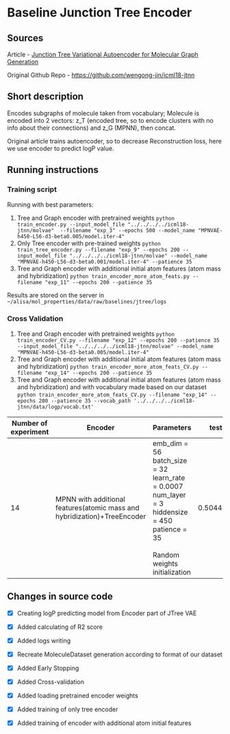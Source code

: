 # Baseline Junction Tree Encoder

## Sources

Article - [Junction Tree Variational Autoencoder for Molecular Graph Generation](https://arxiv.org/pdf/1802.04364%5D)

Original Github Repo - https://github.com/wengong-jin/icml18-jtnn

## Short description

Encodes subgraphs of molecule taken from vocabulary;
Molecule is encoded into 2 vectors: z_T (encoded tree, so to encode clusters with no info about their connections) and z_G (MPNN), then concat.

Original article trains autoencoder, so to decrease Reconstruction loss, here we use encoder to predict logP value.

## Running instructions 

### Training script

Running with best parameters:

1. Tree and Graph encoder with pretrained weights
```python train_encoder.py --input_model_file "../../../../icml18-jtnn/molvae"  --filename "exp_3" --epochs 500 --model_name "MPNVAE-h450-L56-d3-beta0.005/model.iter-4"```
2. Only Tree encoder with pre-trained weights
```python train_tree_encoder.py --filename "exp_9" --epochs 200 --input_model_file "../../../../icml18-jtnn/molvae" --model_name "MPNVAE-h450-L56-d3-beta0.001/model.iter-4" --patience 35```
3. Tree and Graph encoder with additional initial atom features (atom mass and hybridization)
```python train_encoder_more_atom_feats.py --filename "exp_11" --epochs 200 --patience 35```

Results are stored on the server in `~/alisa/mol_properties/data/raw/baselines/jtree/logs`



### Cross Validation

1. Tree and Graph encoder with pretrained weights
```python train_encoder_CV.py --filename "exp_12" --epochs 200 --patience 35 --input_model_file "../../../../icml18-jtnn/molvae" --model_name "MPNVAE-h450-L56-d3-beta0.005/model.iter-4"```
2. Tree and Graph encoder with additional initial atom features (atom mass and hybridization)
```python train_encoder_more_atom_feats_CV.py --filename "exp_14" --epochs 200 --patience 35```
3. Tree and Graph encoder with additional initial atom features (atom mass and hybridization) and with vocabulary made based on our dataset
```python train_encoder_more_atom_feats_CV.py --filename "exp_14" --epochs 200 --patience 35 --vocab_path '../../../../icml18-jtnn/data/logp/vocab.txt' ```

| Number of experiment | Encoder | Parameters | test RMSE | test R2 | val RMSE | val R2 | train RMSE | train R2 |
| --- | --- | --- | --- | --- | --- | --- | --- | --- |
| 14 | MPNN with additional features(atomic mass and hybridization)+TreeEncoder | emb_dim = 56<br/>batch_size  = 32<br/>learn_rate = 0.0007<br/>num_layer = 3<br/>hiddensize = 450<br/>patience = 35<br/><br/>Random weights initialization | 0.5044+-0.0052 | 0.9235+-0.0014 | 0.5194+-0.0087 | 0.9222+-0.0020 |  0.1612+-0.0126 | 0.9738+-0.0040 |



## Changes in source code

- [x] Creating logP predicting model from Encoder part of JTree VAE
- [x] Added calculating of R2 score
- [x] Added logs writing
- [x] Recreate MoleculeDataset generation according to format of our dataset
- [x] Added Early Stopping
- [x] Added Cross-validation
- [x] Added loading pretrained encoder weights
- [x] Added training of only tree encoder
- [x] Added training of encoder with additional atom initial features




